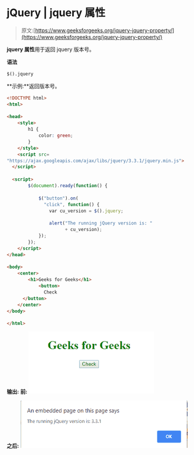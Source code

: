 # jQuery | jquery 属性

> 原文:[https://www.geeksforgeeks.org/jquery-jquery-property/](https://www.geeksforgeeks.org/jquery-jquery-property/)

**jquery 属性**用于返回 jquery 版本号。

**语法**

```html
$().jquery
```

**示例:**返回版本号。

```html
<!DOCTYPE html>
<html>

<head>
    <style>
        h1 {
            color: green;
        }
    </style>
    <script src=
"https://ajax.googleapis.com/ajax/libs/jquery/3.3.1/jquery.min.js">
  </script>

  <script>
        $(document).ready(function() {

            $("button").on(
              "click", function() {
                var cu_version = $().jquery;

                alert("The running jQuery version is: "
                      + cu_version);
            });
        });
    </script>
</head>

<body>
    <center>
        <h1>Geeks for Geeks</h1>
            <button>
              Check
      </button>
    </center>
</body>

</html>
```

**输出:**
**前:**
![](img/be3c0dffb1b76e0cb1c1413436515e26.png)

**之后:**
![](img/0b6280105c2d2fa15410b7da45734aa8.png)
